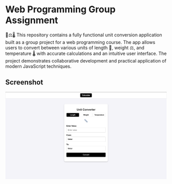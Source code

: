 # Web Programming Group Assignment

📏⚖️🌡️ This repository contains a fully functional unit conversion application built as a group project for a web programming course. The app allows users to convert between various units of length 📏, weight ⚖️, and temperature 🌡️ with accurate calculations and an intuitive user interface. The project demonstrates collaborative development and practical application of modern JavaScript techniques.

## Screenshot

![Unit Converter Screenshot](ImageOfProgram.png "Unit Converter")
